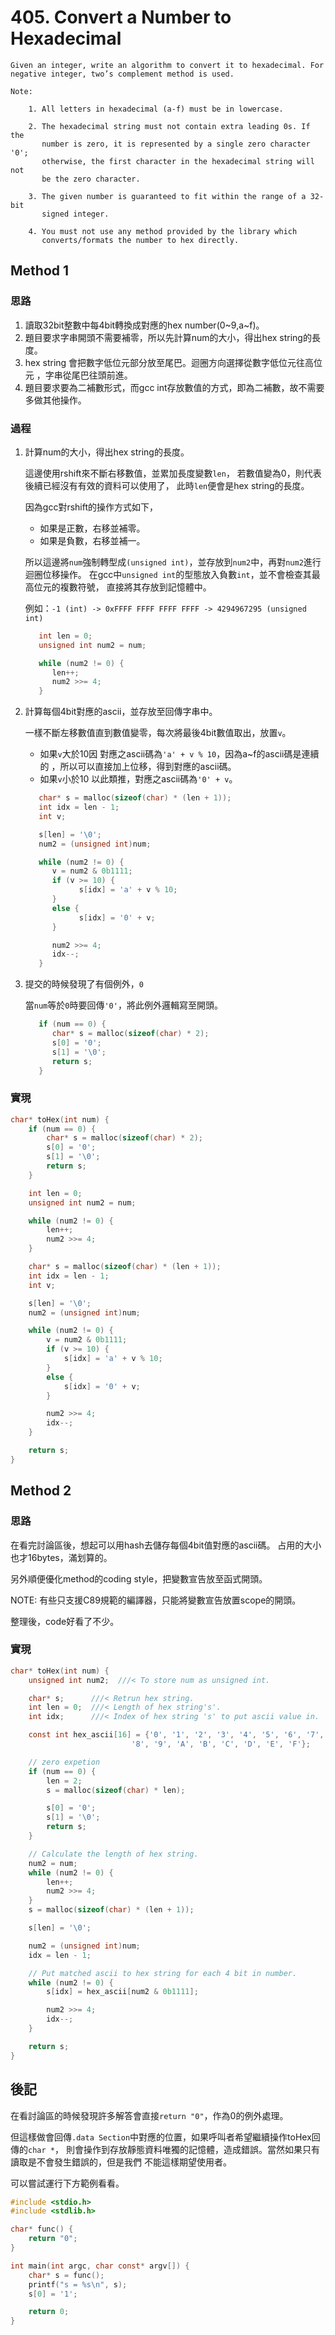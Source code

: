 # 405. Convert a Number to Hexadecimal

    Given an integer, write an algorithm to convert it to hexadecimal. For
    negative integer, two’s complement method is used.

    Note:

        1. All letters in hexadecimal (a-f) must be in lowercase.

        2. The hexadecimal string must not contain extra leading 0s. If the
           number is zero, it is represented by a single zero character '0';
           otherwise, the first character in the hexadecimal string will not
           be the zero character.

        3. The given number is guaranteed to fit within the range of a 32-bit
           signed integer.

        4. You must not use any method provided by the library which
           converts/formats the number to hex directly.

## Method 1

### 思路

1. 讀取32bit整數中每4bit轉換成對應的hex number(0~9,a~f)。
2. 題目要求字串開頭不需要補零，所以先計算num的大小，得出hex string的長度。
3. hex string 會把數字低位元部分放至尾巴。迴圈方向選擇從數字低位元往高位元
   ，字串從尾巴往頭前進。
4. 題目要求要為二補數形式，而gcc int存放數值的方式，即為二補數，故不需要多做其他操作。

### 過程

1. 計算num的大小，得出hex string的長度。

   這邊使用rshift來不斷右移數值，並累加長度變數`len`，
   若數值變為0，則代表後續已經沒有有效的資料可以使用了，
   此時`len`便會是hex string的長度。

   因為gcc對rshift的操作方式如下，
   - 如果是正數，右移並補零。
   - 如果是負數，右移並補一。

   所以這邊將`num`強制轉型成`(unsigned int)`，並存放到`num2`中，再對`num2`進行迴圈位移操作。
   在gcc中`unsigned int`的型態放入負數`int`，並不會檢查其最高位元的複數符號，
   直接將其存放到記憶體中。

   例如：`-1 (int) -> 0xFFFF FFFF FFFF FFFF -> 4294967295 (unsigned int)`

   ```c
      int len = 0;
      unsigned int num2 = num;

      while (num2 != 0) {
         len++;
         num2 >>= 4;
      }
   ```

2. 計算每個4bit對應的ascii，並存放至回傳字串中。

   一樣不斷左移數值直到數值變零，每次將最後4bit數值取出，放置`v`。
   - 如果`v`大於10因
     對應之ascii碼為`'a' + v % 10`，因為a~f的ascii碼是連續的
     ，所以可以直接加上位移，得到對應的ascii碼。
   - 如果`v`小於10
     以此類推，對應之ascii碼為`'0' + v`。

   ```c
      char* s = malloc(sizeof(char) * (len + 1));
      int idx = len - 1;
      int v;

      s[len] = '\0';
      num2 = (unsigned int)num;

      while (num2 != 0) {
         v = num2 & 0b1111;
         if (v >= 10) {
               s[idx] = 'a' + v % 10;
         }
         else {
               s[idx] = '0' + v;
         }

         num2 >>= 4;
         idx--;
      }
   ```

3. 提交的時候發現了有個例外，`0`

   當`num`等於`0`時要回傳`'0'`，將此例外邏輯寫至開頭。

   ```c
      if (num == 0) {
         char* s = malloc(sizeof(char) * 2);
         s[0] = '0';
         s[1] = '\0';
         return s;
      }
   ```

### 實現

```c
char* toHex(int num) {
    if (num == 0) {
        char* s = malloc(sizeof(char) * 2);
        s[0] = '0';
        s[1] = '\0';
        return s;
    }

    int len = 0;
    unsigned int num2 = num;

    while (num2 != 0) {
        len++;
        num2 >>= 4;
    }

    char* s = malloc(sizeof(char) * (len + 1));
    int idx = len - 1;
    int v;

    s[len] = '\0';
    num2 = (unsigned int)num;

    while (num2 != 0) {
        v = num2 & 0b1111;
        if (v >= 10) {
            s[idx] = 'a' + v % 10;
        }
        else {
            s[idx] = '0' + v;
        }

        num2 >>= 4;
        idx--;
    }

    return s;
}
```

## Method 2

### 思路

在看完討論區後，想起可以用hash去儲存每個4bit值對應的ascii碼。
占用的大小也才16bytes，滿划算的。

另外順便優化method的coding style，把變數宣告放至函式開頭。

NOTE: 有些只支援C89規範的編譯器，只能將變數宣告放置scope的開頭。

整理後，code好看了不少。

### 實現

```c
char* toHex(int num) {
    unsigned int num2;  ///< To store num as unsigned int.

    char* s;      ///< Retrun hex string.
    int len = 0;  ///< Length of hex string's'.
    int idx;      ///< Index of hex string 's' to put ascii value in.

    const int hex_ascii[16] = {'0', '1', '2', '3', '4', '5', '6', '7',
                           '8', '9', 'A', 'B', 'C', 'D', 'E', 'F'};

    // zero expetion
    if (num == 0) {
        len = 2;
        s = malloc(sizeof(char) * len);

        s[0] = '0';
        s[1] = '\0';
        return s;
    }

    // Calculate the length of hex string.
    num2 = num;
    while (num2 != 0) {
        len++;
        num2 >>= 4;
    }
    s = malloc(sizeof(char) * (len + 1));

    s[len] = '\0';

    num2 = (unsigned int)num;
    idx = len - 1;

    // Put matched ascii to hex string for each 4 bit in number.
    while (num2 != 0) {
        s[idx] = hex_ascii[num2 & 0b1111];

        num2 >>= 4;
        idx--;
    }

    return s;
}
```

## 後記

在看討論區的時候發現許多解答會直接`return "0"`，作為0的例外處理。

但這樣做會回傳`.data Section`中對應的位置，如果呼叫者希望繼續操作toHex回傳的`char *`，
則會操作到存放靜態資料唯獨的記憶體，造成錯誤。當然如果只有讀取是不會發生錯誤的，但是我們
不能這樣期望使用者。

可以嘗試運行下方範例看看。

```c
#include <stdio.h>
#include <stdlib.h>

char* func() {
    return "0";
}

int main(int argc, char const* argv[]) {
    char* s = func();
    printf("s = %s\n", s);
    s[0] = '1';

    return 0;
}
```
